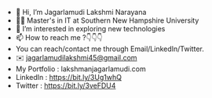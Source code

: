 - 👋 Hi, I’m Jagarlamudi Lakshmi Narayana
- 🧑‍🎓 Master's in IT at Southern New Hampshire University
- 👀 I’m interested in exploring new technologies
- 📫 How to reach me ?👇👇👇
- You can reach/contact me through Email/LinkedIn/Twitter.
- ✉️ jagarlamudilakshmi45@gmail.com
- My Portfolio : lakshmanjagarlamudi.com
- LinkedIn : https://bit.ly/3Ug1whQ
- Twitter : https://bit.ly/3veFDU4
<!---
Lakshmanjagarlamudi1/Lakshmanjagarlamudi1 is a ✨ special ✨ repository because its `README.md` (this file) appears on your GitHub profile.
You can click the Preview link to take a look at your changes.
--->
